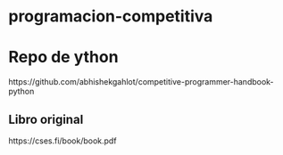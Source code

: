 # programacion-competitiva
<h1>Repo de ython</h1>
https://github.com/abhishekgahlot/competitive-programmer-handbook-python
<h2>Libro original</h2>
https://cses.fi/book/book.pdf
